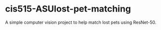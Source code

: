 # cis515-ASUlost-pet-matching
A simple computer vision project to help match lost pets using ResNet-50.
